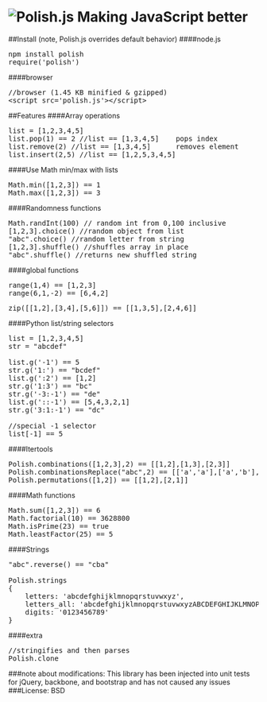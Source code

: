 ![Polish.js](https://raw.github.com/Zolmeister/Polish.js/master/polish-logo.png)
Making JavaScript better
========================

##Install (note, Polish.js overrides default behavior)
####node.js
<pre>
npm install polish
require('polish')
</pre>

####browser
<pre>
//browser (1.45 KB minified & gzipped)
&lt;script src='polish.js'>&lt;/script>
</pre>

##Features
####Array operations
<pre>
list = [1,2,3,4,5]
list.pop(1) == 2 //list == [1,3,4,5]    pops index
list.remove(2) //list == [1,3,4,5]      removes element
list.insert(2,5) //list == [1,2,5,3,4,5]
</pre>

####Use Math min/max with lists
<pre>
Math.min([1,2,3]) == 1
Math.max([1,2,3]) == 3
</pre>

####Randomness functions
<pre>
Math.randInt(100) // random int from 0,100 inclusive
[1,2,3].choice() //random object from list
"abc".choice() //random letter from string
[1,2,3].shuffle() //shuffles array in place
"abc".shuffle() //returns new shuffled string
</pre>

####global functions
<pre>
range(1,4) == [1,2,3]
range(6,1,-2) == [6,4,2]
</pre>
<pre>
zip([[1,2],[3,4],[5,6]]) == [[1,3,5],[2,4,6]]
</pre>

####Python list/string selectors
<pre>
list = [1,2,3,4,5]
str = "abcdef"

list.g('-1') == 5
str.g('1:') == "bcdef"
list.g(':2') == [1,2]
str.g('1:3') == "bc"
str.g('-3:-1') == "de"
list.g('::-1') == [5,4,3,2,1]
str.g('3:1:-1') == "dc"

//special -1 selector
list[-1] == 5
</pre>

####Itertools
<pre>
Polish.combinations([1,2,3],2) == [[1,2],[1,3],[2,3]]
Polish.combinationsReplace("abc",2) == [['a','a'],['a','b'], ... , ['c','c']]
Polish.permutations([1,2]) == [[1,2],[2,1]]
</pre>

####Math functions
<pre>
Math.sum([1,2,3]) == 6
Math.factorial(10) == 3628800
Math.isPrime(23) == true
Math.leastFactor(25) == 5
</pre>

####Strings
<pre>
"abc".reverse() == "cba"

Polish.strings
{
    letters: 'abcdefghijklmnopqrstuvwxyz',
    letters_all: 'abcdefghijklmnopqrstuvwxyzABCDEFGHIJKLMNOPQRSTUVWXYZ',
    digits: '0123456789'
}
</pre>

####extra
<pre>
//stringifies and then parses
Polish.clone
</pre>

###note about modifications:
This library has been injected into unit tests for jQuery, backbone, and bootstrap and has not caused any issues
###License: BSD
